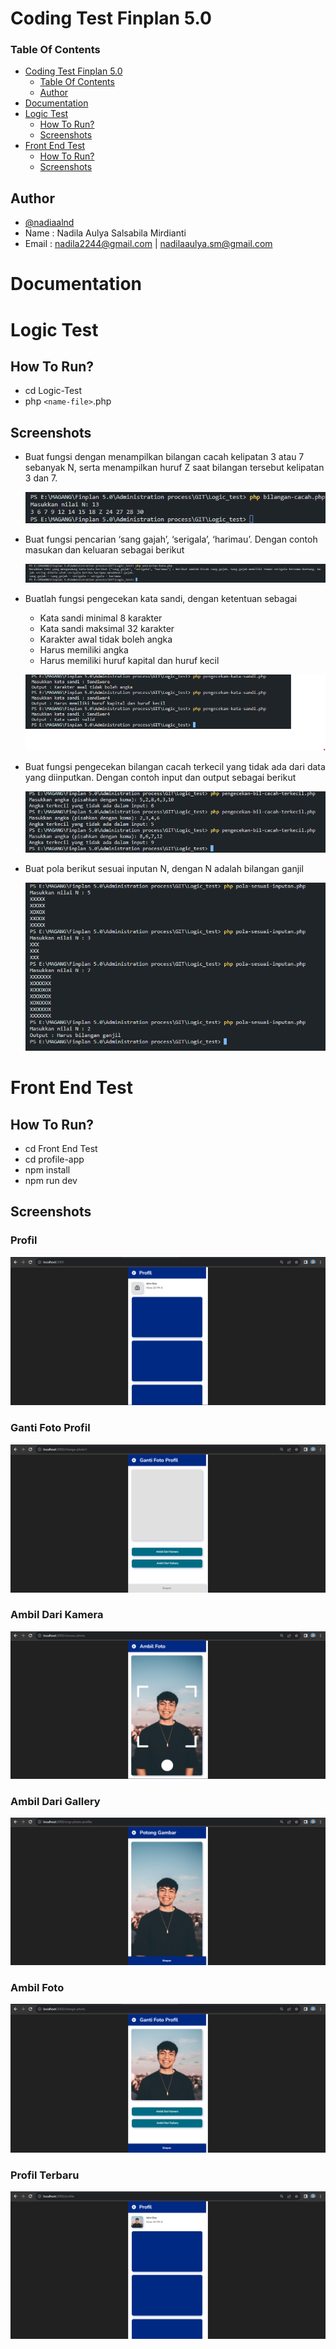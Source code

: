 # Coding Test Finplan 5.0

### Table Of Contents

- [Coding Test Finplan 5.0](#coding-test-finplan-50)
  - [Table Of Contents](#table-of-contents)
  - [Author](#author)
- [Documentation](#documentation)
- [Logic Test](#logic-test)
  - [How To Run?](#how-to-run)
  - [Screenshots](#screenshots)
- [Front End Test](#front-end-test)
  - [How To Run?](#how-to-run-1)
  - [Screenshots](#screenshots-1)

## Author

- [@nadiaalnd](https://github.com/nadiaalnd)
- Name : Nadila Aulya Salsabila Mirdianti
- Email : nadila2244@gmail.com | nadilaaulya.sm@gmail.com

# Documentation

# Logic Test

## How To Run?

- cd Logic-Test
- php `<name-file>`.php

## Screenshots

- Buat fungsi dengan menampilkan bilangan cacah kelipatan 3 atau 7 sebanyak N, serta menampilkan huruf Z saat bilangan tersebut kelipatan 3 dan 7.

  ![No 1](./Logic_Test/Screenshots/bilangan-cacah.png)

- Buat fungsi pencarian ‘sang gajah’, ‘serigala’, ‘harimau’.
  Dengan contoh masukan dan keluaran sebagai berikut

  ![No 2](./Logic_Test/Screenshots/cari-kata.png)

- Buatlah fungsi pengecekan kata sandi, dengan ketentuan sebagai

  - Kata sandi minimal 8 karakter
  - Kata sandi maksimal 32 karakter
  - Karakter awal tidak boleh angka
  - Harus memiliki angka
  - Harus memiliki huruf kapital dan huruf kecil

  ![No 3](./Logic_Test/Screenshots/Kata-sandi.png)

- Buat fungsi pengecekan bilangan cacah terkecil yang tidak ada dari data yang diinputkan. Dengan contoh input dan output sebagai berikut

  ![No 4](./Logic_Test/Screenshots/bilangan-terkecil.png)

- Buat pola berikut sesuai inputan N, dengan N adalah bilangan ganjil

  ![No 4](./Logic_Test/Screenshots/pattern.png)

# Front End Test

## How To Run?

- cd Front End Test
- cd profile-app
- npm install
- npm run dev

## Screenshots

### Profil

![Profile Page](./Front_End_Test/Screenshots/profile.png)

### Ganti Foto Profil

![Home Page](./Front_End_Test/Screenshots/changephoto.png)

### Ambil Dari Kamera

![Home Page](./Front_End_Test/Screenshots/takephoto.png)

### Ambil Dari Gallery

![Home Page](./Front_End_Test/Screenshots/choosepic.png)

### Ambil Foto

![Home Page](./Front_End_Test/Screenshots/preview.png)

### Profil Terbaru

![Home Page](./Front_End_Test/Screenshots/result.png)
